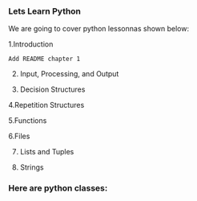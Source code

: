 ### Lets Learn Python

We are going to cover python lessonnas shown below:

  1.Introduction

	Add README chapter 1
 
2. Input, Processing, and Output
 
4. Decision Structures

4.Repetition Structures

5.Functions

6.Files

7. Lists and Tuples

8. Strings
   
### Here are python classes:



